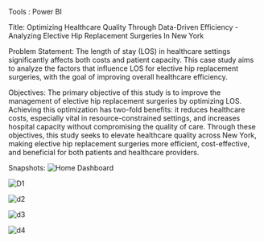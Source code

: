 Tools : Power BI 

Title: Optimizing Healthcare Quality Through Data-Driven Efficiency - Analyzing Elective Hip Replacement Surgeries In New York

Problem Statement:
The length of stay (LOS) in healthcare settings significantly affects both costs and patient capacity. This case study aims to analyze the factors that influence LOS for elective hip replacement surgeries, 
with the goal of improving overall healthcare efficiency.

Objectives:
The primary objective of this study is to improve the management of elective hip replacement surgeries by optimizing LOS. Achieving this optimization has two-fold benefits: it reduces healthcare costs, especially
vital in resource-constrained settings, and increases hospital capacity without compromising the quality of care. Through these objectives, this study seeks to elevate healthcare quality across New York, making
elective hip replacement surgeries more efficient, cost-effective, and beneficial for both patients and healthcare providers.

Snapshots:
![Home Dashboard](https://github.com/rbhavitha/Health_Care_Analytics/assets/71348485/7bc6a317-07f1-4d30-95ad-12725a192e59)

![D1](https://github.com/rbhavitha/Health_Care_Analytics/assets/71348485/bff84828-606b-4015-a7ac-ba89c56d79c7)

![d2](https://github.com/rbhavitha/Health_Care_Analytics/assets/71348485/88647a34-a881-4014-8fe9-5edf864fb86a)

![d3](https://github.com/rbhavitha/Health_Care_Analytics/assets/71348485/81335cd8-40e3-4015-9033-55aa1edf9987)

![d4](https://github.com/rbhavitha/Health_Care_Analytics/assets/71348485/12197985-8c44-4547-a1a4-134c70994a91)
